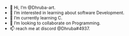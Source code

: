 - 👋 Hi, I’m @Dhruba-art.
- 👀 I’m interested in learning about software Development.
- 🌱 I’m currently learning C.
- 💞️ I’m looking to collaborate on Programming.
- 📫 reach me at discord @Dhruba#4937.

<!---
Dhruba-art/Dhruba-art is a ✨ special ✨ repository because its `README.md` (this file) appears on your GitHub profile.
You can click the Preview link to take a look at your changes.
--->
